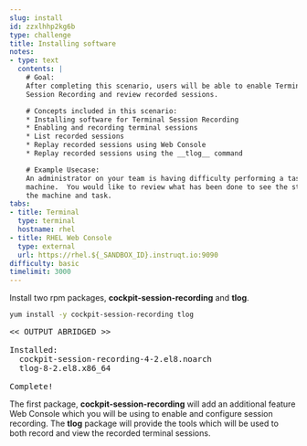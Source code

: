 ```yaml
---
slug: install
id: zzxlhhp2kg6b
type: challenge
title: Installing software
notes:
- type: text
  contents: |
    # Goal:
    After completing this scenario, users will be able to enable Terminal
    Session Recording and review recorded sessions.

    # Concepts included in this scenario:
    * Installing software for Terminal Session Recording
    * Enabling and recording terminal sessions
    * List recorded sessions
    * Replay recorded sessions using Web Console
    * Replay recorded sessions using the __tlog__ command

    # Example Usecase:
    An administrator on your team is having difficulty performing a task on a
    machine.  You would like to review what has been done to see the state of
    the machine and task.
tabs:
- title: Terminal
  type: terminal
  hostname: rhel
- title: RHEL Web Console
  type: external
  url: https://rhel.${_SANDBOX_ID}.instruqt.io:9090
difficulty: basic
timelimit: 3000
---
```


Install two rpm packages, __cockpit-session-recording__ and __tlog__.

```bash
yum install -y cockpit-session-recording tlog
```

<pre class="file">
<< OUTPUT ABRIDGED >>

Installed:
  cockpit-session-recording-4-2.el8.noarch
  tlog-8-2.el8.x86_64

Complete!
</pre>

The first package, __cockpit-session-recording__ will add an additional feature Web Console which you will be using to enable and configure session recording. The __tlog__ package will provide the tools which will be used to both record and view the recorded terminal sessions.
